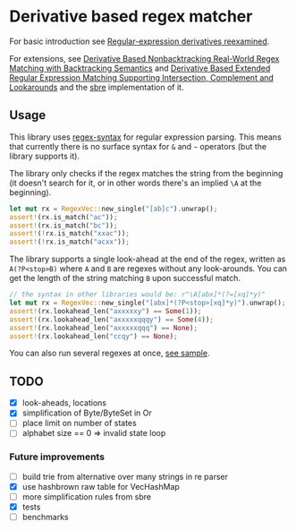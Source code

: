 # Derivative based regex matcher

For basic introduction see
[Regular-expression derivatives reexamined](https://www.khoury.northeastern.edu/home/turon/re-deriv.pdf).

For extensions, see
[Derivative Based Nonbacktracking Real-World Regex Matching with Backtracking Semantics](https://www.microsoft.com/en-us/research/uploads/prod/2023/04/pldi23main-p249-final.pdf)
and
[Derivative Based Extended Regular Expression Matching Supporting Intersection, Complement and Lookarounds](https://arxiv.org/pdf/2309.14401)
and the [sbre](https://github.com/ieviev/sbre/) implementation of it.

## Usage

This library uses [regex-syntax](https://docs.rs/regex-syntax/latest/regex_syntax/)
for regular expression parsing.
This means that currently there is no surface syntax for `&` and `~` operators
(but the library supports it).

The library only checks if the regex matches the string from the beginning
(it doesn't search for it, or in other words there's an implied `\A` at the beginning).

```rust
let mut rx = RegexVec::new_single("[ab]c").unwrap();
assert!(rx.is_match("ac"));
assert!(rx.is_match("bc"));
assert!(!rx.is_match("xxac"));
assert!(!rx.is_match("acxx"));
```

The library supports a single look-ahead at the end of the regex,
written as `A(?P<stop>B)` where `A` and `B` are regexes without any look-arounds.
You can get the length of the string matching `B` upon successful match.

```rust
// the syntax in other libraries would be: r"\A[abx]*(?=[xq]*y)"
let mut rx = RegexVec::new_single("[abx]*(?P<stop>[xq]*y)").unwrap();
assert!(rx.lookahead_len("axxxxxy") == Some(1));
assert!(rx.lookahead_len("axxxxxqqqy") == Some(4));
assert!(rx.lookahead_len("axxxxxqqq") == None);
assert!(rx.lookahead_len("ccqy") == None);
```

You can also run several regexes at once, [see sample](./tests/sample_multi.rs).

## TODO

- [x] look-aheads, locations
- [x] simplification of Byte/ByteSet in Or
- [ ] place limit on number of states
- [ ] alphabet size == 0 => invalid state loop

### Future improvements

- [ ] build trie from alternative over many strings in re parser
- [x] use hashbrown raw table for VecHashMap
- [ ] more simplification rules from sbre
- [x] tests
- [ ] benchmarks
